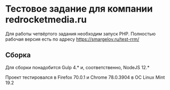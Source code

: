 # Тестовое задание для компании redrocketmedia.ru

Для работы четвёртого задания необходим запуск PHP. Полностью рабочая версия есть по адресу https://smargelov.ru/test-rrm/

## Сборка

Для сборки понадобится Gulp 4.* и, соответственно, NodeJS 12.*

Проект тестировался в Firefox 70.0.1 и Chrome 78.0.3904 в ОС Linux Mint 19.2

